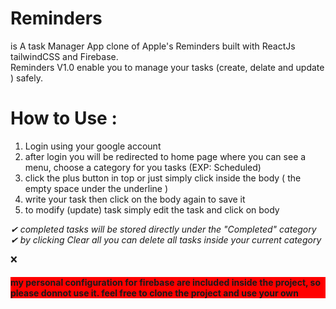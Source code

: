 # Reminders
is A task Manager App clone of Apple's Reminders built with ReactJs tailwindCSS and Firebase.<br/>
Reminders V1.0 enable you to manage your tasks (create, delate and update ) safely.

# How to Use :
1. Login using your google account 
2. after login you will be redirected to home page where you can see a menu, choose a category for you tasks (EXP: Scheduled)
3. click the plus button in top or just simply click inside the body ( the empty space under the underline )
4. write your task then click on the body again to save it
5. to modify (update) task simply edit the task and click on body


<i>✔ completed tasks will be stored directly under the "Completed" category</i>
<i>✔ by clicking Clear all you can delete all tasks inside your current category</i>

❌ <h4 style="background-color:red;">my personal configuration for firebase are included inside the project, so please donnot use it. feel free to clone the project and use your own</h4>

